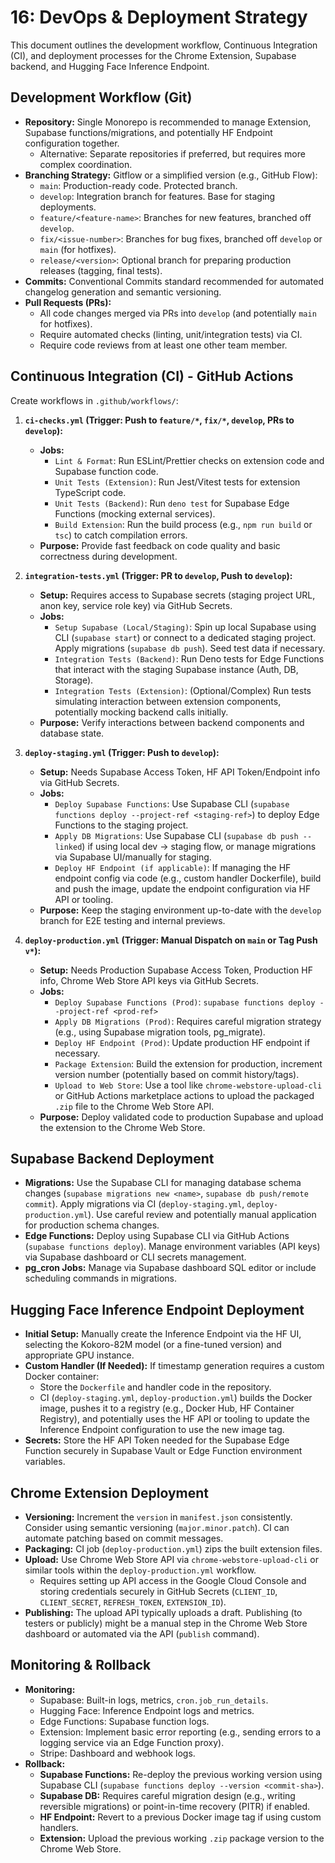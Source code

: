 # 16: DevOps & Deployment Strategy

This document outlines the development workflow, Continuous Integration (CI), and deployment processes for the Chrome Extension, Supabase backend, and Hugging Face Inference Endpoint.

## Development Workflow (Git)

*   **Repository:** Single Monorepo is recommended to manage Extension, Supabase functions/migrations, and potentially HF Endpoint configuration together.
    *   Alternative: Separate repositories if preferred, but requires more complex coordination.
*   **Branching Strategy:** Gitflow or a simplified version (e.g., GitHub Flow):
    *   `main`: Production-ready code. Protected branch.
    *   `develop`: Integration branch for features. Base for staging deployments.
    *   `feature/<feature-name>`: Branches for new features, branched off `develop`.
    *   `fix/<issue-number>`: Branches for bug fixes, branched off `develop` or `main` (for hotfixes).
    *   `release/<version>`: Optional branch for preparing production releases (tagging, final tests).
*   **Commits:** Conventional Commits standard recommended for automated changelog generation and semantic versioning.
*   **Pull Requests (PRs):**
    *   All code changes merged via PRs into `develop` (and potentially `main` for hotfixes).
    *   Require automated checks (linting, unit/integration tests) via CI.
    *   Require code reviews from at least one other team member.

## Continuous Integration (CI) - GitHub Actions

Create workflows in `.github/workflows/`:

1.  **`ci-checks.yml` (Trigger: Push to `feature/*`, `fix/*`, `develop`, PRs to `develop`):**
    *   **Jobs:**
        *   `Lint & Format`: Run ESLint/Prettier checks on extension code and Supabase function code.
        *   `Unit Tests (Extension)`: Run Jest/Vitest tests for extension TypeScript code.
        *   `Unit Tests (Backend)`: Run `deno test` for Supabase Edge Functions (mocking external services).
        *   `Build Extension`: Run the build process (e.g., `npm run build` or `tsc`) to catch compilation errors.
    *   **Purpose:** Provide fast feedback on code quality and basic correctness during development.

2.  **`integration-tests.yml` (Trigger: PR to `develop`, Push to `develop`):**
    *   **Setup:** Requires access to Supabase secrets (staging project URL, anon key, service role key) via GitHub Secrets.
    *   **Jobs:**
        *   `Setup Supabase (Local/Staging)`: Spin up local Supabase using CLI (`supabase start`) or connect to a dedicated staging project. Apply migrations (`supabase db push`). Seed test data if necessary.
        *   `Integration Tests (Backend)`: Run Deno tests for Edge Functions that interact with the staging Supabase instance (Auth, DB, Storage).
        *   `Integration Tests (Extension)`: (Optional/Complex) Run tests simulating interaction between extension components, potentially mocking backend calls initially.
    *   **Purpose:** Verify interactions between backend components and database state.

3.  **`deploy-staging.yml` (Trigger: Push to `develop`):**
    *   **Setup:** Needs Supabase Access Token, HF API Token/Endpoint info via GitHub Secrets.
    *   **Jobs:**
        *   `Deploy Supabase Functions`: Use Supabase CLI (`supabase functions deploy --project-ref <staging-ref>`) to deploy Edge Functions to the staging project.
        *   `Apply DB Migrations`: Use Supabase CLI (`supabase db push --linked`) if using local dev -> staging flow, or manage migrations via Supabase UI/manually for staging.
        *   `Deploy HF Endpoint (if applicable)`: If managing the HF endpoint config via code (e.g., custom handler Dockerfile), build and push the image, update the endpoint configuration via HF API or tooling.
    *   **Purpose:** Keep the staging environment up-to-date with the `develop` branch for E2E testing and internal previews.

4.  **`deploy-production.yml` (Trigger: Manual Dispatch on `main` or Tag Push `v*`):**
    *   **Setup:** Needs Production Supabase Access Token, Production HF info, Chrome Web Store API keys via GitHub Secrets.
    *   **Jobs:**
        *   `Deploy Supabase Functions (Prod)`: `supabase functions deploy --project-ref <prod-ref>`
        *   `Apply DB Migrations (Prod)`: Requires careful migration strategy (e.g., using Supabase migration tools, pg_migrate).
        *   `Deploy HF Endpoint (Prod)`: Update production HF endpoint if necessary.
        *   `Package Extension`: Build the extension for production, increment version number (potentially based on commit history/tags).
        *   `Upload to Web Store`: Use a tool like `chrome-webstore-upload-cli` or GitHub Actions marketplace actions to upload the packaged `.zip` file to the Chrome Web Store API.
    *   **Purpose:** Deploy validated code to production Supabase and upload the extension to the Chrome Web Store.

## Supabase Backend Deployment

*   **Migrations:** Use the Supabase CLI for managing database schema changes (`supabase migrations new <name>`, `supabase db push/remote commit`). Apply migrations via CI (`deploy-staging.yml`, `deploy-production.yml`). Use careful review and potentially manual application for production schema changes.
*   **Edge Functions:** Deploy using Supabase CLI via GitHub Actions (`supabase functions deploy`). Manage environment variables (API keys) via Supabase dashboard or CLI secrets management.
*   **pg_cron Jobs:** Manage via Supabase dashboard SQL editor or include scheduling commands in migrations.

## Hugging Face Inference Endpoint Deployment

*   **Initial Setup:** Manually create the Inference Endpoint via the HF UI, selecting the Kokoro-82M model (or a fine-tuned version) and appropriate GPU instance.
*   **Custom Handler (If Needed):** If timestamp generation requires a custom Docker container:
    *   Store the `Dockerfile` and handler code in the repository.
    *   CI (`deploy-staging.yml`, `deploy-production.yml`) builds the Docker image, pushes it to a registry (e.g., Docker Hub, HF Container Registry), and potentially uses the HF API or tooling to update the Inference Endpoint configuration to use the new image tag.
*   **Secrets:** Store the HF API Token needed for the Supabase Edge Function securely in Supabase Vault or Edge Function environment variables.

## Chrome Extension Deployment

*   **Versioning:** Increment the `version` in `manifest.json` consistently. Consider using semantic versioning (`major.minor.patch`). CI can automate patching based on commit messages.
*   **Packaging:** CI job (`deploy-production.yml`) zips the built extension files.
*   **Upload:** Use Chrome Web Store API via `chrome-webstore-upload-cli` or similar tools within the `deploy-production.yml` workflow.
    *   Requires setting up API access in the Google Cloud Console and storing credentials securely in GitHub Secrets (`CLIENT_ID`, `CLIENT_SECRET`, `REFRESH_TOKEN`, `EXTENSION_ID`).
*   **Publishing:** The upload API typically uploads a draft. Publishing (to testers or publicly) might be a manual step in the Chrome Web Store dashboard or automated via the API (`publish` command).

## Monitoring & Rollback

*   **Monitoring:**
    *   Supabase: Built-in logs, metrics, `cron.job_run_details`.
    *   Hugging Face: Inference Endpoint logs and metrics.
    *   Edge Functions: Supabase function logs.
    *   Extension: Implement basic error reporting (e.g., sending errors to a logging service via an Edge Function proxy).
    *   Stripe: Dashboard and webhook logs.
*   **Rollback:**
    *   **Supabase Functions:** Re-deploy the previous working version using Supabase CLI (`supabase functions deploy --version <commit-sha>`).
    *   **Supabase DB:** Requires careful migration design (e.g., writing reversible migrations) or point-in-time recovery (PITR) if enabled.
    *   **HF Endpoint:** Revert to a previous Docker image tag if using custom handlers.
    *   **Extension:** Upload the previous working `.zip` package version to the Chrome Web Store. 